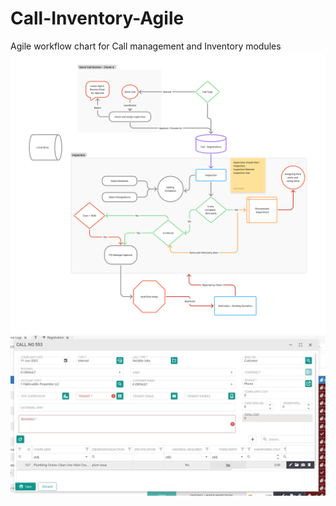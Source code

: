 # Call-Inventory-Agile
Agile workflow chart for Call management and Inventory modules
![Call Management Agile workflow.png](https://github.com/ObaiAlkanzi/Call-Inventory-Agile/blob/5e0f80f8bdd9849bc77826284394b1ef7574eb6e/Call%20Management%20Agile%20workflow.png)
![call-form.jpg](https://github.com/ObaiAlkanzi/Call-Inventory-Agile/blob/e87e0ce4058f8d032583c16052dbe176264af9ff/call-form.jpg)

